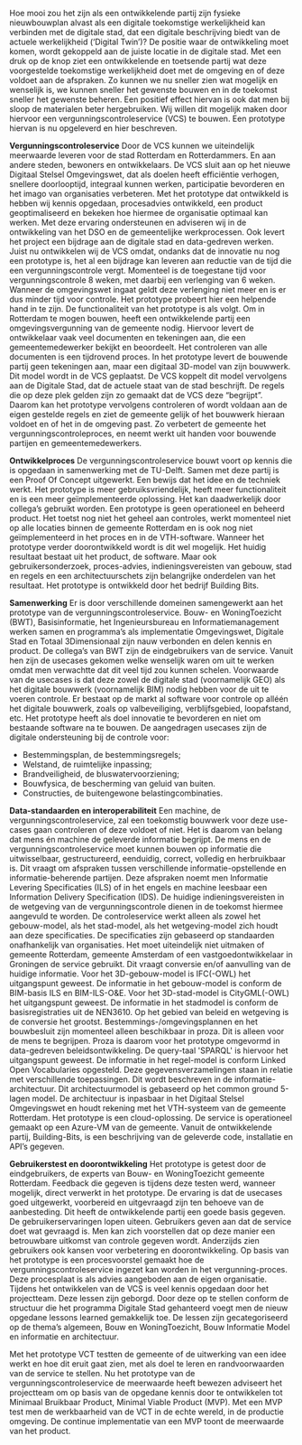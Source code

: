 Hoe mooi zou het zijn als een ontwikkelende partij zijn fysieke nieuwbouwplan alvast als een digitale toekomstige werkelijkheid kan verbinden met de digitale stad, dat een digitale beschrijving biedt van de actuele werkelijkheid (‘Digital Twin’)? De positie waar de ontwikkeling moet komen, wordt gekoppeld aan de juiste locatie in de digitale stad. Met een druk op de knop ziet een ontwikkelende en toetsende partij wat deze voorgestelde toekomstige werkelijkheid doet met de omgeving en of deze voldoet aan de afspraken. Zo kunnen we nu sneller zien wat mogelijk en wenselijk is, we kunnen sneller het gewenste bouwen en in de toekomst sneller het gewenste beheren. Een positief effect hiervan is ook dat men bij sloop de materialen beter hergebruiken. Wij willen dit mogelijk maken door hiervoor een vergunningscontroleservice (VCS) te bouwen. Een prototype hiervan is nu opgeleverd en hier beschreven.

**Vergunningscontroleservice**
Door de VCS kunnen we uiteindelijk meerwaarde leveren voor de stad Rotterdam en Rotterdammers. En aan andere steden, bewoners en ontwikkelaars. De VCS sluit aan op het nieuwe Digitaal Stelsel Omgevingswet, dat als doelen heeft efficiëntie verhogen, snellere doorlooptijd, integraal kunnen werken, participatie bevorderen en het imago van organisaties verbeteren. Met het prototype dat ontwikkeld is hebben wij kennis opgedaan, procesadvies ontwikkeld, een product geoptimaliseerd en bekeken hoe hiermee de organisatie optimaal kan werken. Met deze ervaring ondersteunen en adviseren wij in de ontwikkeling van het DSO en de gemeentelijke werkprocessen. Ook levert het project een bijdrage aan de digitale stad en data-gedreven werken. Juist nu ontwikkelen wij de VCS omdat, ondanks dat de innovatie nu nog een prototype is, het al een bijdrage kan leveren aan reductie van de tijd die een vergunningscontrole vergt. Momenteel is de toegestane tijd voor vergunningscontrole 8 weken, met daarbij een verlenging van 6 weken. Wanneer de omgevingswet ingaat geldt deze verlenging niet meer en is er dus minder tijd voor controle. Het prototype probeert hier een helpende hand in te zijn. 
De functionaliteit van het prototype is als volgt. Om in Rotterdam te mogen bouwen, heeft een ontwikkelende partij een omgevingsvergunning van de gemeente nodig. Hiervoor levert de ontwikkelaar vaak veel documenten en tekeningen aan, die een gemeentemedewerker bekijkt en beoordeelt. Het controleren van alle documenten is een tijdrovend proces. In het prototype levert de bouwende partij geen tekeningen aan, maar een digitaal 3D-model van zijn bouwwerk. Dit model wordt in de VCS geplaatst. De VCS koppelt dit model vervolgens aan de Digitale Stad, dat de actuele staat van de stad beschrijft. De regels die op deze plek gelden zijn zo gemaakt dat de VCS deze “begrijpt”. Daarom kan het prototype vervolgens controleren of wordt voldaan aan de eigen gestelde regels en ziet de gemeente gelijk of het bouwwerk hieraan voldoet en of het in de omgeving past. Zo verbetert de gemeente het vergunningscontroleproces, en neemt werkt uit handen voor bouwende partijen en gemeentemedewerkers.

**Ontwikkelproces**
De vergunningscontroleservice bouwt voort op kennis die is opgedaan in samenwerking met de TU-Delft. Samen met deze partij is een Proof Of Concept uitgewerkt. Een bewijs dat het idee en de techniek werkt. Het prototype is meer gebruiksvriendelijk, heeft meer functionaliteit en is een meer geïmplementeerde oplossing. Het kan daadwerkelijk door collega’s gebruikt worden. Een prototype is geen operationeel en beheerd product. Het toetst nog niet het geheel aan controles, werkt momenteel niet op alle locaties binnen de gemeente Rotterdam en is ook nog niet geïmplementeerd in het proces en in de VTH-software. Wanneer het prototype verder doorontwikkeld wordt is dit wel mogelijk. Het huidig resultaat bestaat uit het product, de software. Maar ook gebruikersonderzoek, proces-advies, indieningsvereisten van gebouw, stad en regels en een architectuurschets zijn belangrijke onderdelen van het resultaat. Het prototype is ontwikkeld door het bedrijf Building Bits.

**Samenwerking**
Er is door verschillende domeinen samengewerkt aan het prototype van de vergunningscontroleservice. Bouw- en WoningToezicht (BWT), Basisinformatie, het Ingenieursbureau en Informatiemanagement werken samen en programma’s als implementatie Omgevingswet, Digitale Stad en Totaal 3Dimensionaal zijn nauw verbonden en delen kennis en product. 
De collega’s van BWT zijn de eindgebruikers van de service. Vanuit hen zijn de usecases gekomen welke wenselijk waren om uit te werken omdat men verwachtte dat dit veel tijd zou kunnen schelen. Voorwaarde van de usecases is dat deze zowel de digitale stad (voornamelijk GEO) als het digitale bouwwerk (voornamelijk BIM) nodig hebben voor de uit te voeren controle. Er bestaat op de markt al software voor controle op alléén het digitale bouwwerk, zoals op valbeveiliging, verblijfsgebied, loopafstand, etc. Het prototype heeft als doel innovatie te bevorderen en niet om bestaande software na te bouwen. De aangedragen usecases zijn de digitale ondersteuning bij de controle voor:
*	Bestemmingsplan, de bestemmingsregels;
*	Welstand, de ruimtelijke inpassing;
*	Brandveiligheid, de bluswatervoorziening;
*	Bouwfysica, de bescherming van geluid van buiten.
*	Constructies, de buitengewone belastingcombinaties.

**Data-standaarden en interoperabiliteit**
Een machine, de vergunningscontroleservice, zal een toekomstig bouwwerk voor deze use-cases gaan controleren of deze voldoet of niet. Het is daarom van belang dat mens én machine de geleverde informatie begrijpt. De mens en de vergunningscontroleservice moet kunnen bouwen op informatie die uitwisselbaar, gestructureerd, eenduidig, correct, volledig en herbruikbaar is. Dit vraagt om afspraken tussen verschillende informatie-opstellende en informatie-beherende partijen. Deze afspraken noemt men Informatie Levering Specificaties (ILS) of in het engels en machine leesbaar een Information Delivery Specification (IDS). De huidige indieningsvereisten in de wetgeving van de vergunningscontrole dienen in de toekomst hiermee aangevuld te worden. De controleservice werkt alleen als zowel het gebouw-model, als het stad-model, als het wetgeving-model zich houdt aan deze specificaties. De specificaties zijn gebaseerd op standaarden onafhankelijk van organisaties. Het moet uiteindelijk niet uitmaken of gemeente Rotterdam, gemeente Amsterdam of een vastgoedontwikkelaar in Groningen de service gebruikt. Dit vraagt conversie en/of aanvulling van de huidige informatie. Voor het 3D-gebouw-model is IFC(-OWL) het uitgangspunt geweest. De informatie in het gebouw-model is conform de BIM-basis ILS en BIM-ILS-O&E. Voor het 3D-stad-model is CityGML(-OWL) het uitgangspunt geweest. De informatie in het stadmodel is conform de basisregistraties uit de NEN3610. Op het gebied van beleid en wetgeving is de conversie het grootst. Bestemmings-/omgevingsplannen en het bouwbesluit zijn momenteel alleen beschikbaar in proza. Dit is alleen voor de mens te begrijpen. Proza is daarom voor het prototype omgevormd in data-gedreven beleidsontwikkeling. De query-taal 'SPARQL' is hiervoor het uitgangspunt geweest. De informatie in het regel-model is conform Linked Open Vocabularies opgesteld. Deze gegevensverzamelingen staan in relatie met verschillende toepassingen. Dit wordt beschreven in de informatie-architectuur. Dit architectuurmodel is gebaseerd op het common ground 5-lagen model. De architectuur is inpasbaar in het Digitaal Stelsel Omgevingswet en houdt rekening met het VTH-systeem van de gemeente Rotterdam. Het prototype is een cloud-oplossing. De service is operationeel gemaakt op een Azure-VM van de gemeente. Vanuit de ontwikkelende partij, Building-Bits, is een beschrijving van de geleverde code, installatie en API’s gegeven. 

**Gebruikerstest en doorontwikkeling**
Het prototype is getest door de eindgebruikers, de experts van Bouw- en WoningToezicht gemeente Rotterdam. Feedback die gegeven is tijdens deze testen werd, wanneer mogelijk, direct verwerkt in het prototype. De ervaring is dat de usecases goed uitgewerkt, voorbereid en uitgevraagd zijn ten behoeve van de aanbesteding. Dit heeft de ontwikkelende partij een goede basis gegeven. De gebruikerservaringen lopen uiteen. Gebruikers geven aan dat de service doet wat gevraagd is. Men kan zich voorstellen dat op deze manier een betrouwbare uitkomst van controle gegeven wordt. Anderzijds zien gebruikers ook kansen voor verbetering en doorontwikkeling. 
Op basis van het prototype is een procesvoorstel gemaakt hoe de vergunningscontroleservice ingezet kan worden in het vergunning-proces. Deze procesplaat is als advies aangeboden aan de eigen organisatie. Tijdens het ontwikkelen van de VCS is veel kennis opgedaan door het projectteam. Deze lessen zijn geborgd. Door deze op te stellen conform de structuur die het programma Digitale Stad gehanteerd voegt men de nieuw opgedane lessons learned gemakkelijk toe. De lessen zijn gecategoriseerd op de thema’s algemeen, Bouw en WoningToezicht, Bouw Informatie Model en informatie en architectuur.   

Met het prototype VCT testten de gemeente of de uitwerking van een idee werkt en hoe dit eruit gaat zien, met als doel te leren en randvoorwaarden van de service te stellen. Nu het prototype van de vergunningscontroleservice de meerwaarde heeft bewezen adviseert het projectteam om op basis van de opgedane kennis door te ontwikkelen tot Minimaal Bruikbaar Product, Minimal Viable Product (MVP). Met een MVP test men de werkbaarheid van de VCT in de echte wereld, in de productie omgeving. De continue implementatie van een MVP toont de meerwaarde van het product. 
